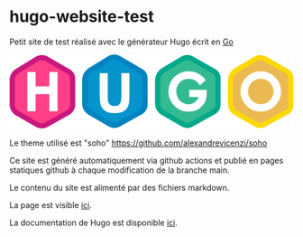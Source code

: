 [go]: https://go.dev/
[documentation]: https://gohugo.io/documentation
[website_url]: https://aureliengiry.github.io/hugo-website-test/

# hugo-website-test

Petit site de test réalisé avec le générateur Hugo écrit en [Go]

<a href="https://gohugo.io/"><img src="https://raw.githubusercontent.com/gohugoio/gohugoioTheme/master/static/images/hugo-logo-wide.svg?sanitize=true" alt="Hugo" width="565"></a>

Le theme utilisé est "soho" https://github.com/alexandrevicenzi/soho

Ce site est généré automatiquement via github actions et publié en pages statiques github à chaque modification de la branche main.

Le contenu du site est alimenté par des fichiers markdown.

La page est visible [ici][website_url].

La documentation de Hugo est disponible [ici][documentation].
